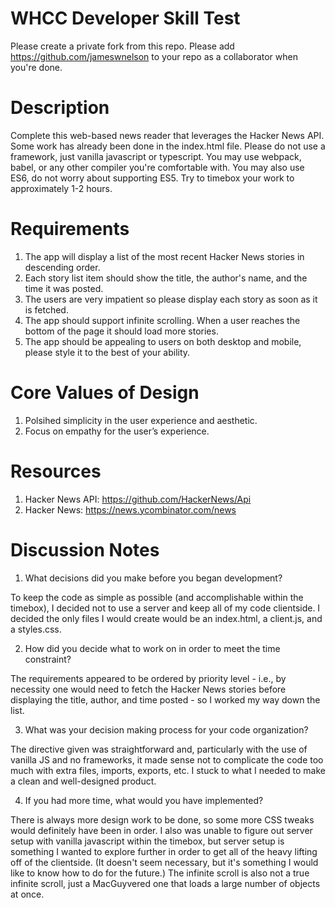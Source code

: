 # WHCC Developer Skill Test
Please create a private fork from this repo. 
Please add https://github.com/jameswnelson to your repo as a collaborator when you're done.

# Description
Complete this web-based news reader that leverages the Hacker News API.
Some work has already been done in the index.html file.
Please do not use a framework, just vanilla javascript or typescript.
You may use webpack, babel, or any other compiler you're comfortable with.
You may also use ES6, do not worry about supporting ES5.
Try to timebox your work to approximately 1-2 hours.

# Requirements
1. The app will display a list of the most recent Hacker News stories in descending order.
1. Each story list item should show the title, the author's name, and the time it was posted.
1. The users are very impatient so please display each story as soon as it is fetched.
1. The app should support infinite scrolling. When a user reaches the bottom of the page it should load more stories.
1. The app should be appealing to users on both desktop and mobile, please style it to the best of your ability.

# Core Values of Design
1. Polsihed simplicity in the user experience and aesthetic.
1. Focus on empathy for the user’s experience.

# Resources
1. Hacker News API: https://github.com/HackerNews/Api
1. Hacker News: https://news.ycombinator.com/news

# Discussion Notes
1. What decisions did you make before you began development?

To keep the code as simple as possible (and accomplishable within the timebox), I decided not to use a server and keep all of my code clientside. I decided the only files I would create would be an index.html, a client.js, and a styles.css.

2. How did you decide what to work on in order to meet the time constraint?

The requirements appeared to be ordered by priority level - i.e., by necessity one would need to fetch the Hacker News stories before displaying the title, author, and time posted - so I worked my way down the list.

3. What was your decision making process for your code organization?

The directive given was straightforward and, particularly with the use of vanilla JS and no frameworks, it made sense not to complicate the code too much with extra files, imports, exports, etc. I stuck to what I needed to make a clean and well-designed product.

4. If you had more time, what would you have implemented?

There is always more design work to be done, so some more CSS tweaks would definitely have been in order. I also was unable to figure out server setup with vanilla javascript within the timebox, but server setup is something I wanted to explore further in order to get all of the heavy lifting off of the clientside. (It doesn't seem necessary, but it's something I would like to know how to do for the future.) The infinite scroll is also not a true infinite scroll, just a MacGuyvered one that loads a large number of objects at once.
